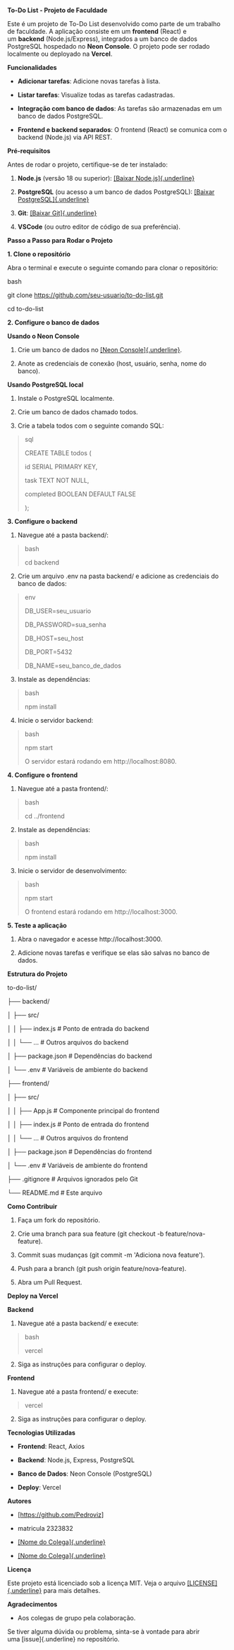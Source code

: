 **To-Do List - Projeto de Faculdade**

Este é um projeto de To-Do List desenvolvido como parte de um trabalho
de faculdade. A aplicação consiste em um **frontend** (React) e
um **backend** (Node.js/Express), integrados a um banco de dados
PostgreSQL hospedado no **Neon Console**. O projeto pode ser rodado
localmente ou deployado na **Vercel**.

**Funcionalidades**

- **Adicionar tarefas**: Adicione novas tarefas à lista.

- **Listar tarefas**: Visualize todas as tarefas cadastradas.

- **Integração com banco de dados**: As tarefas são armazenadas em um
  banco de dados PostgreSQL.

- **Frontend e backend separados**: O frontend (React) se comunica com o
  backend (Node.js) via API REST.

**Pré-requisitos**

Antes de rodar o projeto, certifique-se de ter instalado:

1.  **Node.js** (versão 18 ou superior): [[Baixar
    Node.js]{.underline}](https://nodejs.org/)

2.  **PostgreSQL** (ou acesso a um banco de dados PostgreSQL): [[Baixar
    PostgreSQL]{.underline}](https://www.postgresql.org/)

3.  **Git**: [[Baixar Git]{.underline}](https://git-scm.com/)

4.  **VSCode** (ou outro editor de código de sua preferência).

**Passo a Passo para Rodar o Projeto**

**1. Clone o repositório**

Abra o terminal e execute o seguinte comando para clonar o repositório:

bash

git clone https://github.com/seu-usuario/to-do-list.git

cd to-do-list

**2. Configure o banco de dados**

**Usando o Neon Console**

1.  Crie um banco de dados no [[Neon
    Console]{.underline}](https://neon.tech/).

2.  Anote as credenciais de conexão (host, usuário, senha, nome do
    banco).

**Usando PostgreSQL local**

1.  Instale o PostgreSQL localmente.

2.  Crie um banco de dados chamado todos.

3.  Crie a tabela todos com o seguinte comando SQL:

> sql
>
> CREATE TABLE todos (
>
> id SERIAL PRIMARY KEY,
>
> task TEXT NOT NULL,
>
> completed BOOLEAN DEFAULT FALSE
>
> );

**3. Configure o backend**

1.  Navegue até a pasta backend/:

> bash
>
> cd backend

2.  Crie um arquivo .env na pasta backend/ e adicione as credenciais do
    banco de dados:

> env
>
> DB_USER=seu_usuario
>
> DB_PASSWORD=sua_senha
>
> DB_HOST=seu_host
>
> DB_PORT=5432
>
> DB_NAME=seu_banco_de_dados

3.  Instale as dependências:

> bash
>
> npm install

4.  Inicie o servidor backend:

> bash
>
> npm start
>
> O servidor estará rodando em http://localhost:8080.

**4. Configure o frontend**

1.  Navegue até a pasta frontend/:

> bash
>
> cd ../frontend

2.  Instale as dependências:

> bash
>
> npm install

3.  Inicie o servidor de desenvolvimento:

> bash
>
> npm start
>
> O frontend estará rodando em http://localhost:3000.

**5. Teste a aplicação**

1.  Abra o navegador e acesse http://localhost:3000.

2.  Adicione novas tarefas e verifique se elas são salvas no banco de
    dados.

**Estrutura do Projeto**

to-do-list/

├── backend/

│ ├── src/

│ │ ├── index.js \# Ponto de entrada do backend

│ │ └── \... \# Outros arquivos do backend

│ ├── package.json \# Dependências do backend

│ └── .env \# Variáveis de ambiente do backend

├── frontend/

│ ├── src/

│ │ ├── App.js \# Componente principal do frontend

│ │ ├── index.js \# Ponto de entrada do frontend

│ │ └── \... \# Outros arquivos do frontend

│ ├── package.json \# Dependências do frontend

│ └── .env \# Variáveis de ambiente do frontend

├── .gitignore \# Arquivos ignorados pelo Git

└── README.md \# Este arquivo

**Como Contribuir**

1.  Faça um fork do repositório.

2.  Crie uma branch para sua feature (git checkout -b
    feature/nova-feature).

3.  Commit suas mudanças (git commit -m \'Adiciona nova feature\').

4.  Push para a branch (git push origin feature/nova-feature).

5.  Abra um Pull Request.

**Deploy na Vercel**

**Backend**

1.  Navegue até a pasta backend/ e execute:

> bash
>
> vercel

2.  Siga as instruções para configurar o deploy.

**Frontend**

1.  Navegue até a pasta frontend/ e execute:

> vercel

2.  Siga as instruções para configurar o deploy.

**Tecnologias Utilizadas**

- **Frontend**: React, Axios

- **Backend**: Node.js, Express, PostgreSQL

- **Banco de Dados**: Neon Console (PostgreSQL)

- **Deploy**: Vercel

**Autores**

- [https://github.com/Pedroviz]
- matricula 2323832 

- [[Nome do Colega]{.underline}](https://github.com/colega)

- [[Nome do Colega]{.underline}](https://github.com/colega)

**Licença**

Este projeto está licenciado sob a licença MIT. Veja o
arquivo [[LICENSE]{.underline}](https://license/) para mais detalhes.

**Agradecimentos**

- Aos colegas de grupo pela colaboração.

Se tiver alguma dúvida ou problema, sinta-se à vontade para abrir
uma [issue]{.underline} no repositório.
